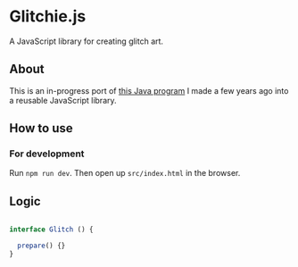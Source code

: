 # Glitchie.js
A JavaScript library for creating glitch art.

## About
This is an in-progress port of [this Java program](https://github.com/stemmlerjs/glitchie) I made a few years ago into a reusable JavaScript library.

## How to use

### For development
Run `npm run dev`. Then open up `src/index.html` in the browser.

## Logic

```javascript

interface Glitch () {

  prepare() {}
}
```
